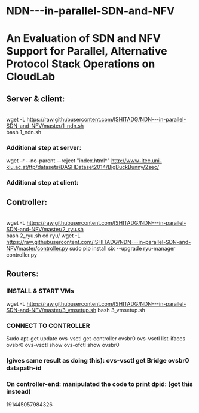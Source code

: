# NDN---in-parallel-SDN-and-NFV
# An Evaluation of SDN and NFV Support for Parallel, Alternative Protocol Stack Operations on CloudLab
## Server & client:
<br> wget -L https://raw.githubusercontent.com/ISHITADG/NDN---in-parallel-SDN-and-NFV/master/1_ndn.sh </br>
bash 1_ndn.sh
### Additional step at server: 
wget -r --no-parent --reject \"index.html*\" http://www-itec.uni-klu.ac.at/ftp/datasets/DASHDataset2014/BigBuckBunny/2sec/
### Additional step at client:


## Controller:
</br>wget -L https://raw.githubusercontent.com/ISHITADG/NDN---in-parallel-SDN-and-NFV/master/2_ryu.sh
</br>bash 2_ryu.sh
cd ryu/
wget -L https://raw.githubusercontent.com/ISHITADG/NDN---in-parallel-SDN-and-NFV/master/controller.py
sudo pip install six --upgrade
ryu-manager controller.py

## Routers:
### INSTALL & START VMs
wget -L https://raw.githubusercontent.com/ISHITADG/NDN---in-parallel-SDN-and-NFV/master/3_vmsetup.sh
bash 3_vmsetup.sh
### CONNECT TO CONTROLLER
Sudo apt-get update
ovs-vsctl get-controller ovsbr0
ovs-vsctl list-ifaces ovsbr0
ovs-vsctl show 
ovs-ofctl show ovsbr0 
### (gives same result as doing this): ovs-vsctl get Bridge ovsbr0 datapath-id
### On controller-end: manipulated the code to print dpid: (got this instead)
191445057984326

